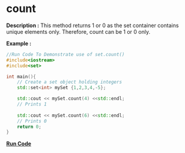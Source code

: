 # count

**Description :**
    This method returns 1 or 0 as the set container contains unique elements only. Therefore, count can be 1 or 0 only.

**Example :**
```cpp
//Run Code To Demonstrate use of set.count()
#include<iostream>
#include<set>

int main(){
    // Create a set object holding integers
    std::set<int> mySet {1,2,3,4,-5};

    std::cout << mySet.count(4) <<std::endl;
    // Prints 1
    
    std::cout << mySet.count(6) <<std::endl;
    // Prints 0
    return 0;
}

```

**[Run Code](https://ideone.com/BhTXrg)**
